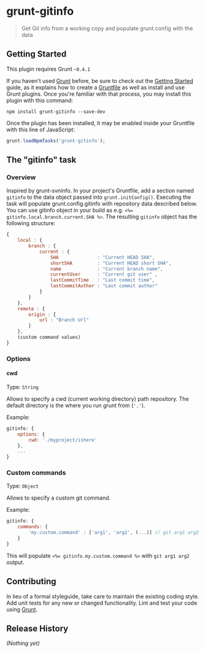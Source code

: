 # grunt-gitinfo

> Get Git info from a working copy and populate grunt.config with the data

## Getting Started
This plugin requires Grunt `~0.4.1`

If you haven't used [Grunt](http://gruntjs.com/) before, be sure to check out the [Getting Started](http://gruntjs.com/getting-started) guide, as it explains how to create a [Gruntfile](http://gruntjs.com/sample-gruntfile) as well as install and use Grunt plugins. Once you're familiar with that process, you may install this plugin with this command:

```shell
npm install grunt-gitinfo --save-dev
```

Once the plugin has been installed, it may be enabled inside your Gruntfile with this line of JavaScript:

```js
grunt.loadNpmTasks('grunt-gitinfo');
```

## The "gitinfo" task

### Overview
Inspired by grunt-svninfo. In your project's Gruntfile, add a section named `gitinfo` to the data object passed into `grunt.initConfig()`.
Executing the task will populate grunt.config.gitinfo with repository data described below. You can use gitinfo object in your build as e.g. `<%= gitinfo.local.branch.current.SHA %>`.
The resulting `gitinfo` object has the following structure:


```js
{
    local : {
        branch : {
            current : {
                SHA              : "Current HEAD SHA",
                shortSHA         : "Current HEAD short SHA",
                name             : "Current branch name",
                currentUser      : "Current git user" ,
                lastCommitTime   : "Last commit time",
                lastCommitAuthor : "Last commit author"
            }
        }
    },
    remote : {
        origin : {
            url : "Branch Url"
        }
    },
    (custom command values)
}
```

### Options

#### cwd
Type: `String`

Allows to specify a cwd (current working directory) path repository. The default directory is the where you run grunt from (`'.'`).

Example:
``` js
gitinfo: {
    options: {
        cwd: './myproject/ishere'
    },
    ...
}
```

### Custom commands

Type: `Object`

Allows to specify a custom git command.

Example:
``` js
gitinfo: {
    commands: {
        'my.custom.command' : ['arg1', 'arg2', (...)] // git arg1 arg2 (...)
    }
}
```

This will populate `<%= gitinfo.my.custom.command %>` with `git arg1 arg2` output.

## Contributing
In lieu of a formal styleguide, take care to maintain the existing coding style. Add unit tests for any new or changed functionality. Lint and test your code using [Grunt](http://gruntjs.com/).

## Release History
_(Nothing yet)_
